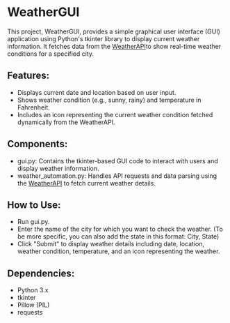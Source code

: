 # WeatherGUI

This project, WeatherGUI, provides a simple graphical user interface (GUI) application using Python's tkinter library to display current weather information. It fetches data from the [WeatherAPI](https://www.weatherapi.com/])to show real-time weather conditions for a specified city.

## Features:
- Displays current date and location based on user input.
- Shows weather condition (e.g., sunny, rainy) and temperature in Fahrenheit.
- Includes an icon representing the current weather condition fetched dynamically from the WeatherAPI.

## Components:
- gui.py: Contains the tkinter-based GUI code to interact with users and display weather information.
- weather_automation.py: Handles API requests and data parsing using the [WeatherAPI](https://www.weatherapi.com/) to fetch current weather details.

## How to Use:
- Run gui.py.
- Enter the name of the city for which you want to check the weather. (To be more specific, you can also add the state in this format: City, State)
- Click "Submit" to display weather details including date, location, weather condition, temperature, and an icon representing the weather.

## Dependencies:
- Python 3.x
- tkinter
- Pillow (PIL)
- requests